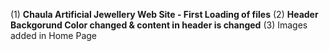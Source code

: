(1) **Chaula Artificial Jewellery Web Site - First Loading of files**
(2) **Header Backgorund Color changed & content in header is changed**
(3) Images added in Home Page
